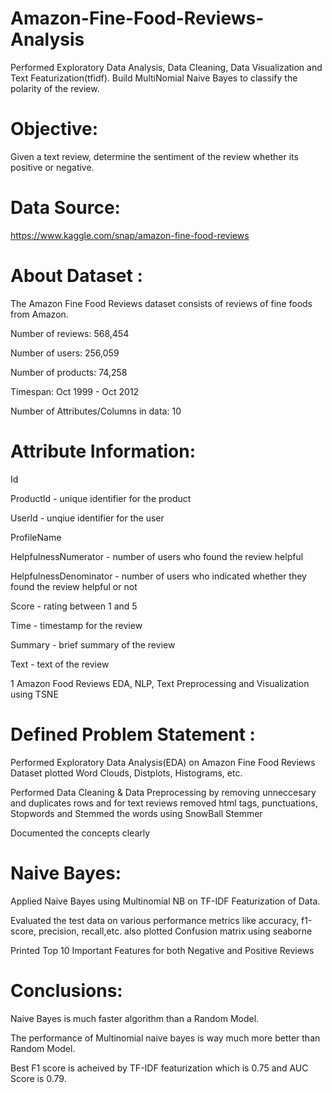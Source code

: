 # Amazon-Fine-Food-Reviews-Analysis
Performed Exploratory Data Analysis, Data Cleaning, Data Visualization and Text Featurization(tfidf). Build MultiNomial Naive Bayes to classify the polarity of the review.

# Objective:
Given a text review, determine the sentiment of the review whether its positive or negative.

# Data Source: 
https://www.kaggle.com/snap/amazon-fine-food-reviews

# About Dataset :
The Amazon Fine Food Reviews dataset consists of reviews of fine foods from Amazon.

Number of reviews: 568,454

Number of users: 256,059

Number of products: 74,258

Timespan: Oct 1999 - Oct 2012

Number of Attributes/Columns in data: 10


# Attribute Information:

Id

ProductId - unique identifier for the product

UserId - unqiue identifier for the user

ProfileName

HelpfulnessNumerator - number of users who found the review helpful

HelpfulnessDenominator - number of users who indicated whether they found the review helpful or not

Score - rating between 1 and 5

Time - timestamp for the review

Summary - brief summary of the review

Text - text of the review

1 Amazon Food Reviews EDA, NLP, Text Preprocessing and Visualization using TSNE


# Defined Problem Statement : 

Performed Exploratory Data Analysis(EDA) on Amazon Fine Food Reviews Dataset plotted Word Clouds, Distplots, Histograms, etc.

Performed Data Cleaning & Data Preprocessing by removing unneccesary and duplicates rows and for text reviews removed html tags, punctuations, Stopwords and Stemmed the words using SnowBall Stemmer

Documented the concepts clearly


# Naive Bayes:

Applied Naive Bayes using Multinomial NB on TF-IDF Featurization of Data.

Evaluated the test data on various performance metrics like accuracy, f1-score, precision, recall,etc. also plotted Confusion matrix using seaborne

Printed Top 10 Important Features for both Negative and Positive Reviews


# Conclusions:

Naive Bayes is much faster algorithm than a Random Model.

The performance of Multinomial naive bayes is way much more better than Random Model.

Best F1 score is acheived by TF-IDF featurization which is 0.75 and AUC Score is 0.79.
